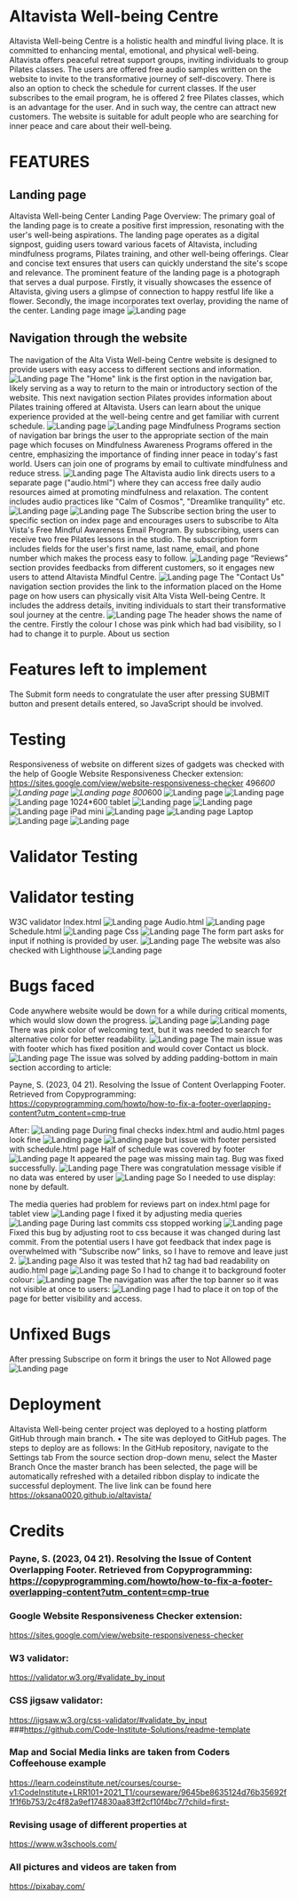 # Altavista Well-being Centre

Altavista Well-being Centre is a holistic health and mindful living place. It is committed to enhancing mental, emotional, and physical well-being. Altavista offers peaceful retreat support groups, inviting individuals to group Pilates classes. The users are offered free audio samples written on the website to invite to the transformative journey of self-discovery. There is also an option to check the schedule for current classes. If the user subscribes to the email program, he is offered 2 free Pilates classes, which is an advantage for the user. And in such way, the centre can attract new customers. The website is suitable for adult people who are searching for inner peace and care about their well-being.

# FEATURES

## Landing page

Altavista Well-being Center Landing Page Overview:
The primary goal of the landing page is to create a positive first impression, resonating with the user's well-being aspirations. The landing page operates as a digital signpost, guiding users toward various facets of Altavista, including mindfulness programs, Pilates training, and other well-being offerings. Clear and concise text ensures that users can quickly understand the site's scope and relevance. The prominent feature of the landing page is a photograph that serves a dual purpose. Firstly, it visually showcases the essence of Altavista, giving users a glimpse of connection to happy restful life like a flower. Secondly, the image incorporates text overlay, providing the name of the center.
Landing page image
![Landing page](readmeimages/pic1.jpg)

## Navigation through the website

The navigation of the Alta Vista Well-being Centre website is designed to provide users with easy access to different sections and information.
![Landing page](readmeimages/pic2.jpg)
The "Home" link is the first option in the navigation bar, likely serving as a way to return to the main or introductory section of the website. This next navigation section Pilates provides information about Pilates training offered at Altavista. Users can learn about the unique experience provided at the well-being centre and get familiar with current schedule.
![Landing page](readmeimages/pic3.jpg)
![Landing page](readmeimages/pic4.jpg)
Mindfulness Programs section of navigation bar brings the user to the appropriate section of the main page which focuses on Mindfulness Awareness Programs offered in the centre, emphasizing the importance of finding inner peace in today's fast world. Users can join one of programs by email to cultivate mindfulness and reduce stress.
![Landing page](readmeimages/pic5.jpg)
The Altavista audio link directs users to a separate page ("audio.html") where they can access free daily audio resources aimed at promoting mindfulness and relaxation. The content includes audio practices like "Calm of Cosmos", "Dreamlike tranquility" etc.
![Landing page](readmeimages/pic6.jpg)
![Landing page](readmeimages/pic7.jpg)
The Subscribe section bring the user to specific section on index page and encourages users to subscribe to Alta Vista's Free Mindful Awareness Email Program. By subscribing, users can receive two free Pilates lessons in the studio. The subscription form includes fields for the user's first name, last name, email, and phone number which makes the process easy to follow.
![Landing page](readmeimages/pic8.jpg)
“Reviews” section provides feedbacks from different customers, so it engages new users to attend Altavista Mindful Centre.
![Landing page](readmeimages/pic9.jpg)
The "Contact Us" navigation section provides the link to the information placed on the Home page on how users can physically visit Alta Vista Well-being Centre. It includes the address details, inviting individuals to start their transformative soul journey at the centre.
![Landing page](readmeimages/pic10.jpg)
The header shows the name of the centre. Firstly the colour I chose was pink which had bad visibility, so I had to change it to purple.
About us section

# Features left to implement

The Submit form needs to congratulate the user after pressing SUBMIT button and present details entered, so JavaScript should be involved.

# Testing

Responsiveness of website on different sizes of gadgets was checked with the help of Google Website Responsiveness Checker extension:
<https://sites.google.com/view/website-responsiveness-checker>
496*600
![Landing page](readmeimages/pic11.jpg)
![Landing page](readmeimages/pic12.jpg)
800*600
![Landing page](readmeimages/pic13.jpg)
![Landing page](readmeimages/pic14.jpg)
![Landing page](readmeimages/pic15.jpg)
1024*600 tablet
![Landing page](readmeimages/pic16.jpg)
![Landing page](readmeimages/pic17.jpg)
![Landing page](readmeimages/pic18.jpg)
iPad mini
![Landing page](readmeimages/pic19.jpg)
![Landing page](readmeimages/pic20.jpg)
Laptop
![Landing page](readmeimages/pic21.jpg)
![Landing page](readmeimages/pic22.jpg)
# Validator Testing
# Validator testing
W3C validator
Index.html
![Landing page](readmeimages/pic41.jpg)
Audio.html
![Landing page](readmeimages/pic42.jpg)
Schedule.html
![Landing page](readmeimages/pic43.jpg)
Css
![Landing page](readmeimages/pic44.jpg)
The form part asks for input if nothing is provided by user.
![Landing page](readmeimages/pic45.jpg)
The website was also checked with Lighthouse
![Landing page](readmeimages/pic46.jpg)

# Bugs faced

Code anywhere website would be down for a while during critical moments, which would slow down the progress.
![Landing page](readmeimages/pic23.jpg)
![Landing page](readmeimages/pic24.jpg)
There was pink color of welcoming text, but it was needed to search for alternative color for better readability.
![Landing page](readmeimages/pic25.jpg)
The main issue was with footer which has fixed position and would cover Contact us block.
![Landing page](readmeimages/pic26.jpg)
The issue was solved by adding padding-bottom in main section according to article:

Payne, S. (2023, 04 21). Resolving the Issue of Content Overlapping Footer. Retrieved from Copyprogramming: <https://copyprogramming.com/howto/how-to-fix-a-footer-overlapping-content?utm_content=cmp-true>

After:
![Landing page](readmeimages/pic27.jpg)
During final checks index.html and audio.html pages look fine
![Landing page](readmeimages/pic28.jpg)
![Landing page](readmeimages/pic29.jpg)
but issue with footer persisted with schedule.html page
Half of schedule was covered by footer
![Landing page](readmeimages/pic30.jpg)
It appeared the page was missing main tag. Bug was fixed successfully.
![Landing page](readmeimages/pic31.jpg)
There was congratulation message visible if no data was entered by user
![Landing page](readmeimages/pic32.jpg)
So I needed to use display: none by default.

The media queries had problem for reviews part on index.html page for tablet view
![Landing page](readmeimages/pic33.jpg)
I fixed it by adjusting media queries
![Landing page](readmeimages/pic34.jpg)
During last commits css stopped working
![Landing page](readmeimages/pic35.jpg)
Fixed this bug by adjusting root to css because it was changed during last commit.
From the potential users I have got feedback that index page is overwhelmed with “Subscribe now” links, so I have to remove and leave just 2.
![Landing page](readmeimages/pic36.jpg)
Also it was tested that h2 tag had bad readability on audio.html page
![Landing page](readmeimages/pic37.jpg)
So I had to change it to background footer colour:
![Landing page](readmeimages/pic38.jpg)
The navigation was after the top banner so it was not visible at once to users:
![Landing page](readmeimages/pic39.jpg)
I had to place it on top of the page for better visibility and access.

# Unfixed Bugs

After pressing Subscripe on form it brings the user to Not Allowed page
![Landing page](readmeimages/pic40.jpg)

# Deployment

Altavista Well-being center project was deployed to a hosting platform GitHub through main branch.
•	The site was deployed to GitHub pages. The steps to deploy are as follows:
In the GitHub repository, navigate to the Settings tab
From the source section drop-down menu, select the Master Branch
Once the master branch has been selected, the page will be automatically refreshed with a detailed ribbon display to indicate the successful deployment.
The live link can be found here
<https://oksana0020.github.io/altavista/>
# Credits
### Payne, S. (2023, 04 21). Resolving the Issue of Content Overlapping Footer. Retrieved from Copyprogramming: <https://copyprogramming.com/howto/how-to-fix-a-footer-overlapping-content?utm_content=cmp-true>
### Google Website Responsiveness Checker extension:
<https://sites.google.com/view/website-responsiveness-checker>
### W3 validator:
<https://validator.w3.org/#validate_by_input>
### CSS jigsaw validator:
<https://jigsaw.w3.org/css-validator/#validate_by_input>
###<https://github.com/Code-Institute-Solutions/readme-template>

### Map and Social Media links are taken from Coders Coffeehouse example
<https://learn.codeinstitute.net/courses/course-v1:CodeInstitute+LRR101+2021_T1/courseware/9645be8635124d76b35692f1f1f6b753/2c4f82a9ef174830aa83ff2cf10f4bc7/?child=first->
### Revising usage of different properties at
<https://www.w3schools.com/>
### All pictures and videos are taken from
<https://pixabay.com/>
